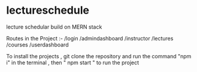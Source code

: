 # lectureschedule
lecture schedular build on MERN stack

Routes in the Project :-
/login
/admindashboard
/instructor
/lectures
/courses
/userdashboard


To install the projects , git clone the repository and run the command "npm i" in the terminal , then " npm start " to run the project